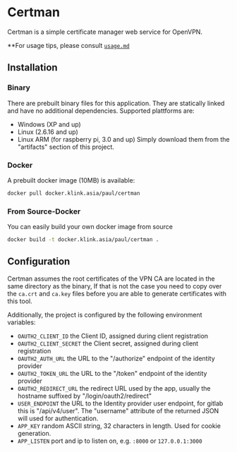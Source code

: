 # Certman
Certman is a simple certificate manager web service for OpenVPN.

**For usage tips, please consult [`usage.md`](usage.md)

## Installation
### Binary
There are prebuilt binary files for this application. They are statically
linked and have no additional dependencies. Supported plattforms are:
 * Windows (XP and up)
 * Linux (2.6.16 and up)
 * Linux ARM (for raspberry pi, 3.0 and up)
Simply download them from the "artifacts" section of this project.
### Docker
A prebuilt docker image (10MB) is available:
```bash
docker pull docker.klink.asia/paul/certman
```
### From Source-Docker
You can easily build your own docker image from source
```bash
docker build -t docker.klink.asia/paul/certman .
```

## Configuration
Certman assumes the root certificates of the VPN CA are located in the same
directory as the binary, If that is not the case you need to copy over the
`ca.crt` and `ca.key` files before you are able to generate certificates
with this tool.

Additionally, the project is configured by the following environment
variables:
 * `OAUTH2_CLIENT_ID` the Client ID, assigned during client registration
 * `OAUTH2_CLIENT_SECRET` the Client secret, assigned during client registration
 * `OAUTH2_AUTH_URL` the URL to the "/authorize" endpoint of the identity provider
 * `OAUTH2_TOKEN_URL` the URL to the "/token" endpoint of the identity provider
 * `OAUTH2_REDIRECT_URL` the redirect URL used by the app, usually the hostname suffixed by "/login/oauth2/redirect"
 * `USER_ENDPOINT` the URL to the Identity provider user endpoint, for gitlab this is "/api/v4/user". The "username" attribute of the returned JSON will used for authentication.
 * `APP_KEY` random ASCII string, 32 characters in length. Used for cookie generation.
 * `APP_LISTEN` port and ip to listen on, e.g. `:8000` or `127.0.0.1:3000`